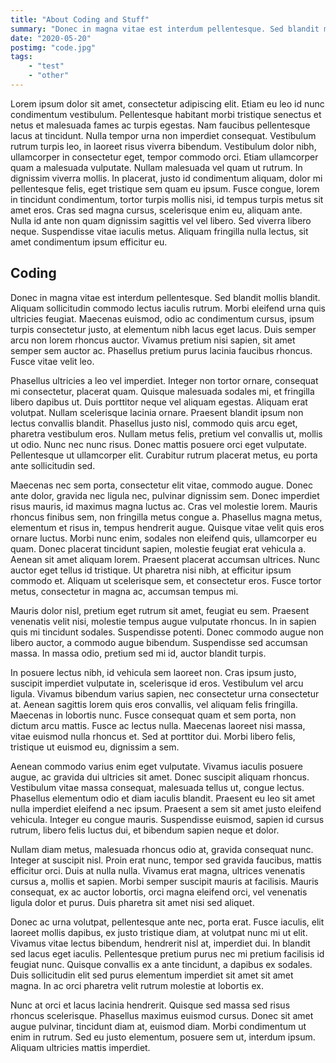 ```yaml
---
title: "About Coding and Stuff"
summary: "Donec in magna vitae est interdum pellentesque. Sed blandit mollis blandit. Aliquam sollicitudin commodo lectus iaculis rutrum. Morbi eleifend urna quis ultricies feugiat. Maecenas euismod, odio ac condimentum cursus, ipsum turpis consectetur justo, at elementum nibh lacus eget lacus."
date: "2020-05-20"
postimg: "code.jpg"
tags:
    - "test"
    - "other"
---
```



Lorem ipsum dolor sit amet, consectetur adipiscing elit. Etiam eu leo id nunc condimentum vestibulum. Pellentesque habitant morbi tristique senectus et netus et malesuada fames ac turpis egestas. Nam faucibus pellentesque lacus at tincidunt. Nulla tempor urna non imperdiet consequat. Vestibulum rutrum turpis leo, in laoreet risus viverra bibendum. Vestibulum dolor nibh, ullamcorper in consectetur eget, tempor commodo orci. Etiam ullamcorper quam a malesuada vulputate. Nullam malesuada vel quam ut rutrum. In dignissim viverra mollis. In placerat, justo id condimentum aliquam, dolor mi pellentesque felis, eget tristique sem quam eu ipsum. Fusce congue, lorem in tincidunt condimentum, tortor turpis mollis nisi, id tempus turpis metus sit amet eros. Cras sed magna cursus, scelerisque enim eu, aliquam ante. Nulla id ante non quam dignissim sagittis vel vel libero. Sed viverra libero neque. Suspendisse vitae iaculis metus. Aliquam fringilla nulla lectus, sit amet condimentum ipsum efficitur eu.

## Coding
Donec in magna vitae est interdum pellentesque. Sed blandit mollis blandit. Aliquam sollicitudin commodo lectus iaculis rutrum. Morbi eleifend urna quis ultricies feugiat. Maecenas euismod, odio ac condimentum cursus, ipsum turpis consectetur justo, at elementum nibh lacus eget lacus. Duis semper arcu non lorem rhoncus auctor. Vivamus pretium nisi sapien, sit amet semper sem auctor ac. Phasellus pretium purus lacinia faucibus rhoncus. Fusce vitae velit leo.

Phasellus ultricies a leo vel imperdiet. Integer non tortor ornare, consequat mi consectetur, placerat quam. Quisque malesuada sodales mi, et fringilla libero dapibus ut. Duis porttitor neque vel aliquam egestas. Aliquam erat volutpat. Nullam scelerisque lacinia ornare. Praesent blandit ipsum non lectus convallis blandit. Phasellus justo nisl, commodo quis arcu eget, pharetra vestibulum eros. Nullam metus felis, pretium vel convallis ut, mollis ut odio. Nunc nec nunc risus. Donec mattis posuere orci eget vulputate. Pellentesque ut ullamcorper elit. Curabitur rutrum placerat metus, eu porta ante sollicitudin sed.

Maecenas nec sem porta, consectetur elit vitae, commodo augue. Donec ante dolor, gravida nec ligula nec, pulvinar dignissim sem. Donec imperdiet risus mauris, id maximus magna luctus ac. Cras vel molestie lorem. Mauris rhoncus finibus sem, non fringilla metus congue a. Phasellus magna metus, elementum et risus in, tempus hendrerit augue. Quisque vitae velit quis eros ornare luctus. Morbi nunc enim, sodales non eleifend quis, ullamcorper eu quam. Donec placerat tincidunt sapien, molestie feugiat erat vehicula a. Aenean sit amet aliquam lorem. Praesent placerat accumsan ultrices. Nunc auctor eget tellus id tristique. Ut pharetra nisi nibh, at efficitur ipsum commodo et. Aliquam ut scelerisque sem, et consectetur eros. Fusce tortor metus, consectetur in magna ac, accumsan tempus mi.

Mauris dolor nisl, pretium eget rutrum sit amet, feugiat eu sem. Praesent venenatis velit nisi, molestie tempus augue vulputate rhoncus. In in sapien quis mi tincidunt sodales. Suspendisse potenti. Donec commodo augue non libero auctor, a commodo augue bibendum. Suspendisse sed accumsan massa. In massa odio, pretium sed mi id, auctor blandit turpis.

In posuere lectus nibh, id vehicula sem laoreet non. Cras ipsum justo, suscipit imperdiet vulputate in, scelerisque id eros. Vestibulum vel arcu ligula. Vivamus bibendum varius sapien, nec consectetur urna consectetur at. Aenean sagittis lorem quis eros convallis, vel aliquam felis fringilla. Maecenas in lobortis nunc. Fusce consequat quam et sem porta, non dictum arcu mattis. Fusce ac lectus nulla. Maecenas laoreet nisi massa, vitae euismod nulla rhoncus et. Sed at porttitor dui. Morbi libero felis, tristique ut euismod eu, dignissim a sem.

Aenean commodo varius enim eget vulputate. Vivamus iaculis posuere augue, ac gravida dui ultricies sit amet. Donec suscipit aliquam rhoncus. Vestibulum vitae massa consequat, malesuada tellus ut, congue lectus. Phasellus elementum odio et diam iaculis blandit. Praesent eu leo sit amet nulla imperdiet eleifend a nec ipsum. Praesent a sem sit amet justo eleifend vehicula. Integer eu congue mauris. Suspendisse euismod, sapien id cursus rutrum, libero felis luctus dui, et bibendum sapien neque et dolor.

Nullam diam metus, malesuada rhoncus odio at, gravida consequat nunc. Integer at suscipit nisl. Proin erat nunc, tempor sed gravida faucibus, mattis efficitur orci. Duis at nulla nulla. Vivamus erat magna, ultrices venenatis cursus a, mollis et sapien. Morbi semper suscipit mauris at facilisis. Mauris consequat, ex ac auctor lobortis, orci magna eleifend orci, vel venenatis ligula dolor et purus. Duis pharetra sit amet nisi sed aliquet.

Donec ac urna volutpat, pellentesque ante nec, porta erat. Fusce iaculis, elit laoreet mollis dapibus, ex justo tristique diam, at volutpat nunc mi ut elit. Vivamus vitae lectus bibendum, hendrerit nisl at, imperdiet dui. In blandit sed lacus eget iaculis. Pellentesque pretium purus nec mi pretium facilisis id feugiat nunc. Quisque convallis ex a ante tincidunt, a dapibus ex sodales. Duis sollicitudin elit sed purus elementum imperdiet sit amet sit amet magna. In ac orci pharetra velit rutrum molestie at lobortis ex.

Nunc at orci et lacus lacinia hendrerit. Quisque sed massa sed risus rhoncus scelerisque. Phasellus maximus euismod cursus. Donec sit amet augue pulvinar, tincidunt diam at, euismod diam. Morbi condimentum ut enim in rutrum. Sed eu justo elementum, posuere sem ut, interdum ipsum. Aliquam ultricies mattis imperdiet.